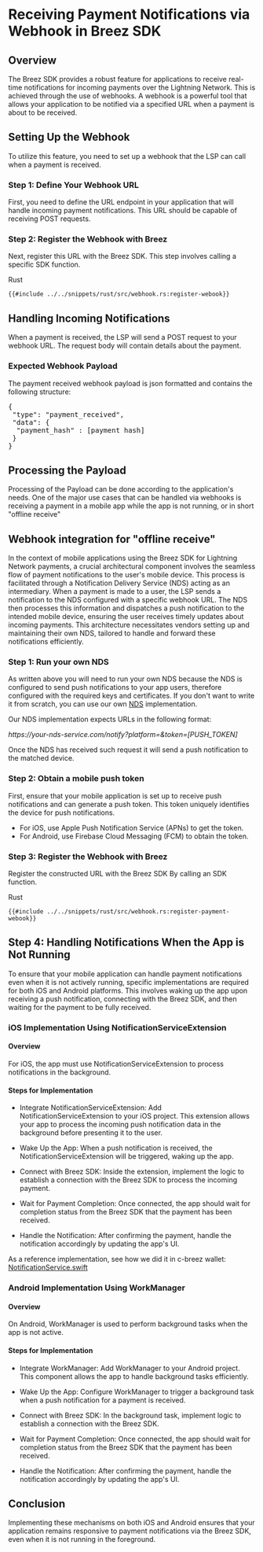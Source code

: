# Receiving Payment Notifications via Webhook in Breez SDK

## Overview
The Breez SDK provides a robust feature for applications to receive real-time notifications for incoming payments over the Lightning Network. This is achieved through the use of webhooks. A webhook is a powerful tool that allows your application to be notified via a specified URL when a payment is about to be received.

## Setting Up the Webhook
To utilize this feature, you need to set up a webhook that the LSP can call when a payment is received.

### Step 1: Define Your Webhook URL
First, you need to define the URL endpoint in your application that will handle incoming payment notifications. This URL should be capable of receiving POST requests.

### Step 2: Register the Webhook with Breez
Next, register this URL with the Breez SDK. This step involves calling a specific SDK function.

<custom-tabs category="lang">
<div slot="title">Rust</div>
<section>

```rust,ignore
{{#include ../../snippets/rust/src/webhook.rs:register-webook}}
```
</section>
</custom-tabs>

## Handling Incoming Notifications
When a payment is received, the LSP will send a POST request to your webhook URL. The request body will contain details about the payment.

### Expected Webhook Payload
The payment received webhook payload is json formatted and contains the following structure:

<section>
<pre>
{
 "type": "payment_received",
 "data": {  
  "payment_hash" : [payment hash]
 }
}
</pre>
</section>

## Processing the Payload
Processing of the Payload can be done according to the application's needs. One of the major use cases that can be handled via webhooks is receiving a payment in a mobile app while the app is not running, or in short "offline receive"

## Webhook integration for "offline receive"
In the context of mobile applications using the Breez SDK for Lightning Network payments, a crucial architectural component involves the seamless flow of payment notifications to the user's mobile device. This process is facilitated through a Notification Delivery Service (NDS) acting as an intermediary. When a payment is made to a user, the LSP sends a notification to the NDS configured with a specific webhook URL. The NDS then processes this information and dispatches a push notification to the intended mobile device, ensuring the user receives timely updates about incoming payments. This architecture necessitates vendors setting up and maintaining their own NDS, tailored to handle and forward these notifications efficiently.

### Step 1: Run your own NDS
As written above you will need to run your own NDS because the NDS is configured to send push notifications to your app users, therefore configured with the required keys and certificates.
If you don't want to write it from scratch, you can use our own <a href="https://github.com/breez/notify">NDS</a> implementation.

Our NDS implementation expects URLs in the following format:
<section><i>https://your-nds-service.com/notify?platform=<ios|android>&token=[PUSH_TOKEN]</i></section>

Once the NDS has received such request it will send a push notification to the matched device.

### Step 2: Obtain a mobile push token
First, ensure that your mobile application is set up to receive push notifications and can generate a push token. This token uniquely identifies the device for push notifications.

* For iOS, use Apple Push Notification Service (APNs) to get the token.
* For Android, use Firebase Cloud Messaging (FCM) to obtain the token.

### Step 3: Register the Webhook with Breez
Register the constructed URL with the Breez SDK By calling an SDK function.

<custom-tabs category="lang">
<div slot="title">Rust</div>
<section>

```rust,ignore
{{#include ../../snippets/rust/src/webhook.rs:register-payment-webook}}
```
</section>
</custom-tabs>

## Step 4: Handling Notifications When the App is Not Running
To ensure that your mobile application can handle payment notifications even when it is not actively running, specific implementations are required for both iOS and Android platforms. This involves waking up the app upon receiving a push notification, connecting with the Breez SDK, and then waiting for the payment to be fully received.

### iOS Implementation Using NotificationServiceExtension

#### Overview
For iOS, the app must use NotificationServiceExtension to process notifications in the background.

#### Steps for Implementation
* Integrate NotificationServiceExtension: Add NotificationServiceExtension to your iOS project. This extension allows your app to process the incoming push notification data in the background before presenting it to the user.

* Wake Up the App: When a push notification is received, the NotificationServiceExtension will be triggered, waking up the app.

* Connect with Breez SDK: Inside the extension, implement the logic to establish a connection with the Breez SDK to process the incoming payment.

* Wait for Payment Completion: Once connected, the app should wait for completion status from the Breez SDK that the payment has been received.

* Handle the Notification: After confirming the payment, handle the notification accordingly by updating the app's UI.

As a reference implementation, see how we did it in c-breez wallet: <a href="https://github.com/breez/c-breez/blob/main/ios/Breez%20Notification%20Service%20Extension/NotificationService.swift">NotificationService.swift</a>

### Android Implementation Using WorkManager

#### Overview
On Android, WorkManager is used to perform background tasks when the app is not active.

#### Steps for Implementation

* Integrate WorkManager: Add WorkManager to your Android project. This component allows the app to handle background tasks efficiently.

* Wake Up the App: Configure WorkManager to trigger a background task when a push notification for a payment is received.

* Connect with Breez SDK: In the background task, implement logic to establish a connection with the Breez SDK.

* Wait for Payment Completion: Once connected, the app should wait for completion status from the Breez SDK that the payment has been received.

* Handle the Notification: After confirming the payment, handle the notification accordingly by updating the app's UI.

## Conclusion
Implementing these mechanisms on both iOS and Android ensures that your application remains responsive to payment notifications via the Breez SDK, even when it is not running in the foreground.
